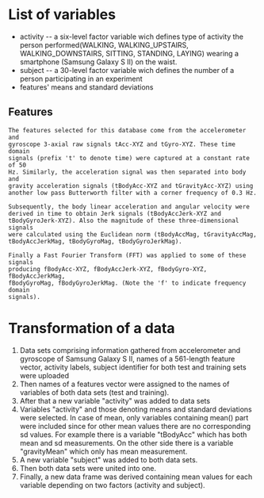 # List of variables
  * activity -- a six-level factor variable wich defines type of activity the
    person performed(WALKING, WALKING_UPSTAIRS, WALKING_DOWNSTAIRS, SITTING,
	STANDING, LAYING) wearing a smartphone (Samsung Galaxy S II) on the waist.
  * subject -- a 30-level factor variable wich defines the number of a person
    participating in an experiment
  * features' means and standard deviations
## Features
	The features selected for this database come from the accelerometer and
	gyroscope 3-axial raw signals tAcc-XYZ and tGyro-XYZ. These time domain
	signals (prefix 't' to denote time) were captured at a constant rate of 50
	Hz. Similarly, the acceleration signal was then separated into body and
	gravity acceleration signals (tBodyAcc-XYZ and tGravityAcc-XYZ) using
	another low pass Butterworth filter with a corner frequency of 0.3 Hz.
	
	Subsequently, the body linear acceleration and angular velocity were
	derived in time to obtain Jerk signals (tBodyAccJerk-XYZ and
	tBodyGyroJerk-XYZ). Also the magnitude of these three-dimensional signals
	were calculated using the Euclidean norm (tBodyAccMag, tGravityAccMag,
	tBodyAccJerkMag, tBodyGyroMag, tBodyGyroJerkMag).

	Finally a Fast Fourier Transform (FFT) was applied to some of these signals
	producing fBodyAcc-XYZ, fBodyAccJerk-XYZ, fBodyGyro-XYZ, fBodyAccJerkMag,
	fBodyGyroMag, fBodyGyroJerkMag. (Note the 'f' to indicate frequency domain
	signals).	
# Transformation of a data
 1. Data sets comprising information gathered from accelerometer and
    gyroscope of Samsung Galaxy S II, names of a 561-length feature vector,
    activity labels, subject identifier for both test and training sets were
    uploaded
 2. Then names of a features vector were assigned to the names of variables
    of both data sets (test and training).
 3. After that a new variable "activity" was added to data sets
 4. Variables "activity" and those denoting means and standard deviations
    were selected. In case of mean, only variables containing mean() part
	were included since for other mean values there are no corresponding sd
	values. For example there is a variable "tBodyAcc" which has both mean
	and sd measurements. On the other side there is a variable "gravityMean"
	which only has mean measurement.
 5. A new variable "subject" was added to both data sets.
 6. Then both data sets were united into one.
 7. Finally, a new data frame was derived containing mean values for each
    variable depending on two factors (activity and subject).	
		